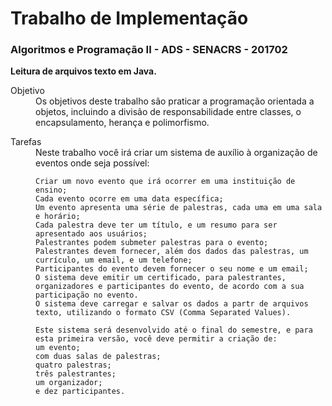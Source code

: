 # Trabalho de Implementação
### Algoritmos e Programação II - ADS - SENACRS - 201702

<b>Leitura de arquivos texto em Java.</b>

<dl>
  <dt>Objetivo</dt>
  <dd>Os objetivos deste trabalho são praticar a programação orientada a objetos, 
incluindo a divisão de responsabilidade entre classes, o encapsulamento, 
herança e polimorfismo.</dd>
<dl>
  <dt>Tarefas</dt>
  <dd>Neste trabalho você irá criar um sistema de auxílio à organização de eventos 
onde seja possível:

    Criar um novo evento que irá ocorrer em uma instituição de ensino;
    Cada evento ocorre em uma data específica;
    Um evento apresenta uma série de palestras, cada uma em uma sala e horário;
    Cada palestra deve ter um título, e um resumo para ser apresentado aos usuários;
    Palestrantes podem submeter palestras para o evento;
    Palestrantes devem fornecer, além dos dados das palestras, um currículo, um email, e um telefone;
    Participantes do evento devem fornecer o seu nome e um email;
    O sistema deve emitir um certificado, para palestrantes, organizadores e participantes do evento, de acordo com a sua participação no evento.
    O sistema deve carregar e salvar os dados a partr de arquivos texto, utilizando o formato CSV (Comma Separated Values).

	Este sistema será desenvolvido até o final do semestre, e para esta primeira versão, você deve permitir a criação de:
	um evento;
	com duas salas de palestras;
	quatro palestras;
	três palestrantes;
	um organizador;
	e dez participantes.
</dd>
